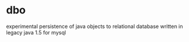 # dbo
experimental persistence of java objects to relational database written in legacy java 1.5 for mysql